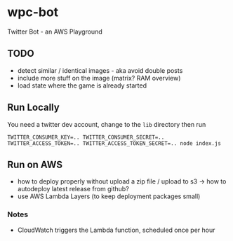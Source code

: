 # wpc-bot
Twitter Bot - an AWS Playground

## TODO

- detect similar / identical images - aka avoid double posts
- include more stuff on the image (matrix? RAM overview)
- load state where the game is already started

## Run Locally

You need a twitter dev account, change to the `lib` directory then run

```
TWITTER_CONSUMER_KEY=.. TWITTER_CONSUMER_SECRET=.. TWITTER_ACCESS_TOKEN=.. TWITTER_ACCESS_TOKEN_SECRET=.. node index.js
```

## Run on AWS

- how to deploy properly without upload a zip file / upload to s3 -> how to autodeploy latest release from github?
- use AWS Lambda Layers (to keep deployment packages small)

### Notes
- CloudWatch triggers the Lambda function, scheduled once per hour
